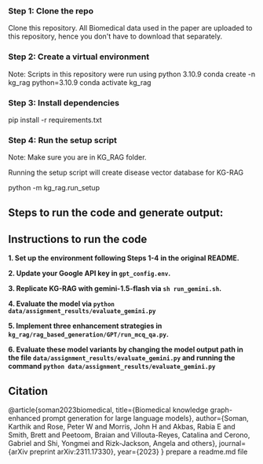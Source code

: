 ### Step 1: Clone the repo

Clone this repository. All Biomedical data used in the paper are uploaded to this repository, hence you don't have to download that separately.

### Step 2: Create a virtual environment
Note: Scripts in this repository were run using python 3.10.9
conda create -n kg_rag python=3.10.9
conda activate kg_rag


### Step 3: Install dependencies

pip install -r requirements.txt


### Step 4: Run the setup script
Note: Make sure you are in KG_RAG folder. 

Running the setup script will create disease vector database for KG-RAG

python -m kg_rag.run_setup

## Steps to run the code and generate output:
## Instructions to run the code

**1. Set up the environment following Steps 1-4 in the original README.**

**2. Update your Google API key in `gpt_config.env`.**

**3. Replicate KG-RAG with gemini-1.5-flash via `sh run_gemini.sh`.**

**4. Evaluate the model via `python data/assignment_results/evaluate_gemini.py`**

**5. Implement three enhancement strategies in `kg_rag/rag_based_generation/GPT/run_mcq_qa.py`.**

**6. Evaluate these model variants by changing the model output path in the file `data/assignment_results/evaluate_gemini.py` and running the command `python data/assignment_results/evaluate_gemini.py`**













## Citation

@article{soman2023biomedical,
  title={Biomedical knowledge graph-enhanced prompt generation for large language models},
  author={Soman, Karthik and Rose, Peter W and Morris, John H and Akbas, Rabia E and Smith, Brett and Peetoom, Braian and Villouta-Reyes, Catalina and Cerono, Gabriel and Shi, Yongmei and Rizk-Jackson, Angela and others},
  journal={arXiv preprint arXiv:2311.17330},
  year={2023}
}
 prepare a readme.md file  














